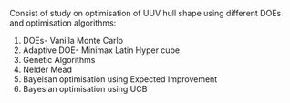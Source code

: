 Consist of study on optimisation of UUV hull shape using different DOEs and optimisation algorithms:
 1. DOEs- Vanilla Monte Carlo 
 2. Adaptive DOE- Minimax Latin Hyper cube
 3. Genetic Algorithms
 4. Nelder Mead
 5. Bayeisan optimisation using Expected Improvement
 6. Bayesian optimisation using UCB 
 
